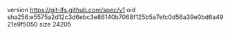 version https://git-lfs.github.com/spec/v1
oid sha256:e5575a2d12c3d6ebc3e86140b7068f125b5a7efc0d56a39e0bd6a4921e9f5050
size 24205
